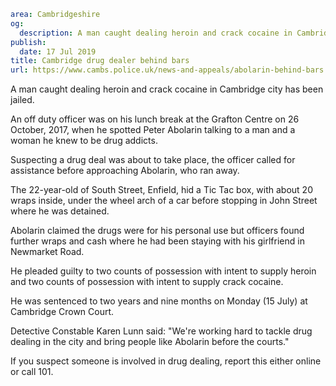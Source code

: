 ```yaml
area: Cambridgeshire
og:
  description: A man caught dealing heroin and crack cocaine in Cambridge city has been jailed.
publish:
  date: 17 Jul 2019
title: Cambridge drug dealer behind bars
url: https://www.cambs.police.uk/news-and-appeals/abolarin-behind-bars
```

A man caught dealing heroin and crack cocaine in Cambridge city has been jailed.

An off duty officer was on his lunch break at the Grafton Centre on 26 October, 2017, when he spotted Peter Abolarin talking to a man and a woman he knew to be drug addicts.

Suspecting a drug deal was about to take place, the officer called for assistance before approaching Abolarin, who ran away.

The 22-year-old of South Street, Enfield, hid a Tic Tac box, with about 20 wraps inside, under the wheel arch of a car before stopping in John Street where he was detained.

Abolarin claimed the drugs were for his personal use but officers found further wraps and cash where he had been staying with his girlfriend in Newmarket Road.

He pleaded guilty to two counts of possession with intent to supply heroin and two counts of possession with intent to supply crack cocaine.

He was sentenced to two years and nine months on Monday (15 July) at Cambridge Crown Court.

Detective Constable Karen Lunn said: "We're working hard to tackle drug dealing in the city and bring people like Abolarin before the courts."

If you suspect someone is involved in drug dealing, report this either online or call 101.
